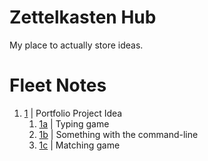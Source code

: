 # Zettelkasten Hub
My place to actually store ideas.

# Fleet Notes
1. [1](1.md) | Portfolio Project Idea
    1. [1a](1a.md) | Typing game
    2. [1b](1b.md) | Something with the command-line
    3. [1c](1c.md) | Matching game
